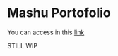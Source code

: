 # Mashu Portofolio

You can access in this [link](https://mashunakamura.github.io/Portofolio/)

STILL WIP
